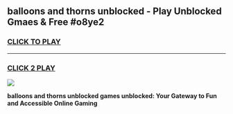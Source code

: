 
## balloons and thorns unblocked - Play Unblocked Gmaes & Free #o8ye2
<h3>
<a href="https://news.freeplayer.one?title=balloons_and_thorns_unblocked&ref=27F">CLICK TO PLAY</a></h3>
<hr>

<h3>
<a href="https://news.freeplayer.one?title=balloons_and_thorns_unblocked&ref=27F">CLICK 2 PLAY</a>
  
</h3>

<a href="https://news.freeplayer.one?title=balloons_and_thorns_unblocked&ref=27F/"><img src="https://clearcache.store/games.png"></a>


**balloons and thorns unblocked games unblocked: Your Gateway to Fun and Accessible Online Gaming**
